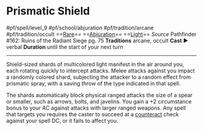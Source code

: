 # Prismatic Shield
#pf/spell/level_9 #pf/school/abjuration #pf/tradition/arcane #pf/tradition/occult
==[Rare](../../../Traits/Rare.md)== ==[Abjuration](../../../Traits/Abjuration.md)== ==[Light](1%20TTRPG/PF2e%20Wiki/Traits/Light)==
*Source* Pathfinder #162: Ruins of the Radiant Siege pg. 75
**Traditions** arcane, occult
**Cast** ► verbal
**Duration** until the start of your next turn

---
Shield-sized shards of multicolored light manifest in the air around you, each rotating quickly to intercept attacks. Melee attacks against you impact a randomly colored shard, subjecting the attacker to a random effect from prismatic spray, with a saving throw of the type indicated in that spell.

The shards automatically block physical ranged attacks the size of a spear or smaller, such as arrows, bolts, and javelins. You gain a +2 circumstance bonus to your AC against attacks with larger ranged weapons. Any spell that targets you requires the caster to succeed at a [counteract](../../../Rules/Counteracting.md) check against your spell DC, or it fails to affect you.